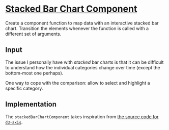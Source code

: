 # [Stacked Bar Chart Component](https://codepen.io/borntofrappe/full/wvxwjGY)

Create a component function to map data with an interactive stacked bar chart. Transition the elements whenever the function is called with a different set of arguments.

## Input

The issue I personally have with _stacked_ bar charts is that it can be difficult to understand how the individual categories change over time (except the bottom-most one perhaps).

One way to cope with the comparison: allow to select and highlight a specific category.

## Implementation

The `stackedBarChartComponent` takes inspiration from [the source code for `d3-axis`](https://github.com/d3/d3-axis/blob/main/src/axis.js).
